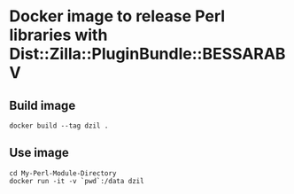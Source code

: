 # Docker image to release Perl libraries with Dist::Zilla::PluginBundle::BESSARABV

## Build image

    docker build --tag dzil .

## Use image

    cd My-Perl-Module-Directory
    docker run -it -v `pwd`:/data dzil
